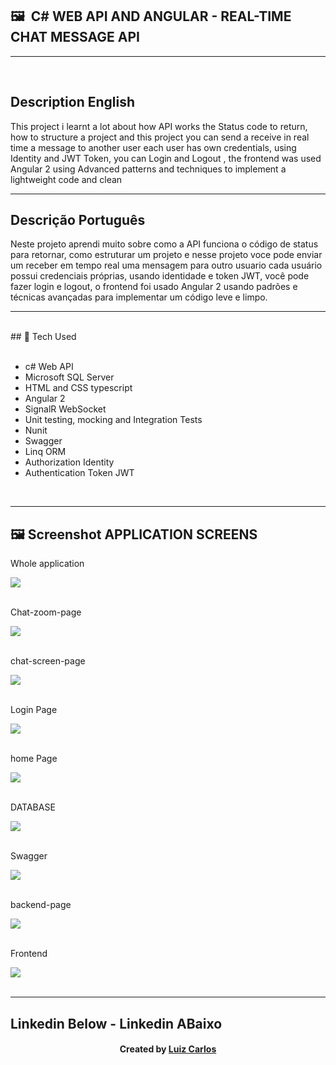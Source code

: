 ﻿## 🖼 ﻿ C# WEB API AND ANGULAR - REAL-TIME CHAT MESSAGE API <br/>
<hr>
<br/>
<h2>Description English</h2>
<p>This project i learnt a lot about how API works the Status code to return, 
how to structure a project and this project you can send a receive in real time a message to another user
each user has own credentials, using Identity and JWT Token, you can Login and Logout , the frontend 
was used Angular 2 using Advanced patterns and techniques to implement a lightweight code and clean</p>
<hr>
<h2>Descrição Português</h2>
<p>Neste projeto aprendi muito sobre como a API funciona o código de status para retornar,
como estruturar um projeto e nesse projeto voce pode enviar um receber em tempo real uma mensagem para outro usuario
cada usuário possui credenciais próprias, usando identidade e token JWT, você pode fazer login e logout, o frontend
foi usado Angular 2 usando padrões e técnicas avançadas para implementar um código leve e limpo. </p>
<hr>
<br/>
## 🚀 Tech Used<br/>
<br/>



- c# Web API<br/>
- Microsoft SQL Server <br/>
- HTML and CSS typescript<br/>
- Angular 2<br/>
-   SignalR WebSocket<br/>
-   Unit testing, mocking and Integration Tests
-   Nunit <br/>
-   Swagger <br/>
-   Linq ORM <br/>
-   Authorization Identity <br/>
-   Authentication Token JWT  <br/>

<br/>
<hr>


## 🖼 Screenshot APPLICATION SCREENS <br/>
<p>Whole application</p><img src="images/chat-gift.gif">
<br/>
<br/>
<p>Chat-zoom-page</p><img src="images/chat-view.JPG">
<br/>
<br/>
<p>chat-screen-page</p><img src="images/chat-whole-page.JPG">
<br/>
<br/>
<p>Login Page</p><img src="images/login-page.JPG">
<br/>
<br/>
<p>home Page</p><img src="images/home.JPG">
<br/>
<br/>
<p>DATABASE</p><img src="images/database.JPG">
<br/>
<br/>
<p>Swagger</p><img src="images/swagger.JPG">
<br/>
<br/>
<p>backend-page</p><img src="images/tests.JPG">
<br/>
<br/>
<p>Frontend</p><img src="images/front-end.JPG">
<br/>
<br/>

<hr>

## Linkedin Below - Linkedin ABaixo

<h4 align="center">
   Created by   <a href="https://www.linkedin.com/in/luiz-carlos-b50693173/" target="_blank"> Luiz Carlos </a>
</h4>

</html>
